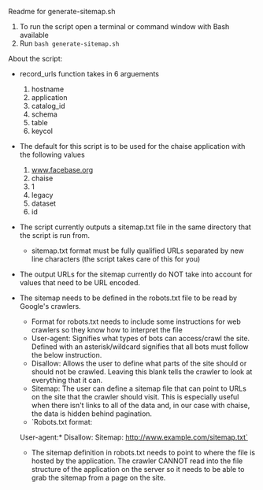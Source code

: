 Readme for generate-sitemap.sh

1. To run the script open a terminal or command window with Bash available
2. Run `bash generate-sitemap.sh`

About the script:
- record_urls function takes in 6 arguements
  1. hostname
  2. application
  3. catalog_id
  4. schema
  5. table
  6. keycol
- The default for this script is to be used for the chaise application with the following values
  1. www.facebase.org
  2. chaise
  3. 1
  4. legacy
  5. dataset
  6. id
- The script currently outputs a sitemap.txt file in the same directory that the script is run from.
  - sitemap.txt format must be fully qualified URLs separated by new line characters (the script takes care of this for you)
- The output URLs for the sitemap currently do NOT take into account for values that need to be URL encoded.
- The sitemap needs to be defined in the robots.txt file to be read by Google's crawlers.
  - Format for robots.txt needs to include some instructions for web crawlers so they know how to interpret the file
  - User-agent: Signifies what types of bots can access/crawl the site. Defined with an asterisk/wildcard signifies that all bots must follow the below instruction.
  - Disallow: Allows the user to define what parts of the site should or should not be crawled. Leaving this blank tells the crawler to look at everything that it can.
  - Sitemap: The user can define a sitemap file that can point to URLs on the site that the crawler should visit. This is especially useful when there isn't links to all of the data and, in our case with chaise, the data is hidden behind pagination.
  - `Robots.txt format:

  User-agent:*
  Disallow:
  Sitemap: http://www.example.com/sitemap.txt`
  - The sitemap definition in robots.txt needs to point to where the file is hosted by the application. The crawler CANNOT read into the file structure of the application on the server so it needs to be able to grab the sitemap from a page on the site.
